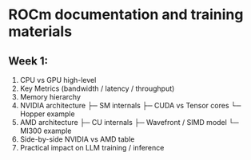 # ROCm documentation and training materials

## Week 1:

1. CPU vs GPU high-level
2. Key Metrics (bandwidth / latency / throughput)
3. Memory hierarchy
4. NVIDIA architecture
   ├─ SM internals
   ├─ CUDA vs Tensor cores
   └─ Hopper example
5. AMD architecture
   ├─ CU internals
   ├─ Wavefront / SIMD model
   └─ MI300 example
6. Side-by-side NVIDIA vs AMD table
7. Practical impact on LLM training / inference
